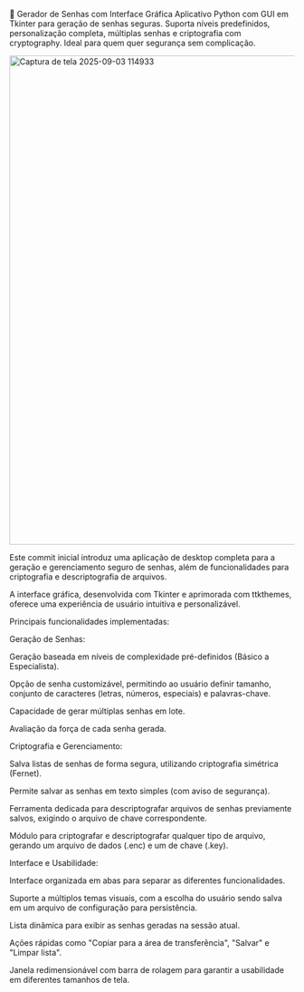 🔐 Gerador de Senhas com Interface Gráfica
Aplicativo Python com GUI em Tkinter para geração de senhas seguras. Suporta níveis predefinidos, personalização completa, múltiplas senhas e criptografia com cryptography. Ideal para quem quer segurança sem complicação.

<img width="781" height="863" alt="Captura de tela 2025-09-03 114933" src="https://github.com/user-attachments/assets/1dccd9d3-dcb8-4a28-aa2a-fb9cbc235de3" />


Este commit inicial introduz uma aplicação de desktop completa para a geração e gerenciamento seguro de senhas, além de funcionalidades para criptografia e descriptografia de arquivos.

A interface gráfica, desenvolvida com Tkinter e aprimorada com ttkthemes, oferece uma experiência de usuário intuitiva e personalizável.

Principais funcionalidades implementadas:

Geração de Senhas:

Geração baseada em níveis de complexidade pré-definidos (Básico a Especialista).

Opção de senha customizável, permitindo ao usuário definir tamanho, conjunto de caracteres (letras, números, especiais) e palavras-chave.

Capacidade de gerar múltiplas senhas em lote.

Avaliação da força de cada senha gerada.

Criptografia e Gerenciamento:

Salva listas de senhas de forma segura, utilizando criptografia simétrica (Fernet).

Permite salvar as senhas em texto simples (com aviso de segurança).

Ferramenta dedicada para descriptografar arquivos de senhas previamente salvos, exigindo o arquivo de chave correspondente.

Módulo para criptografar e descriptografar qualquer tipo de arquivo, gerando um arquivo de dados (.enc) e um de chave (.key).

Interface e Usabilidade:

Interface organizada em abas para separar as diferentes funcionalidades.

Suporte a múltiplos temas visuais, com a escolha do usuário sendo salva em um arquivo de configuração para persistência.

Lista dinâmica para exibir as senhas geradas na sessão atual.

Ações rápidas como "Copiar para a área de transferência", "Salvar" e "Limpar lista".

Janela redimensionável com barra de rolagem para garantir a usabilidade em diferentes tamanhos de tela.
